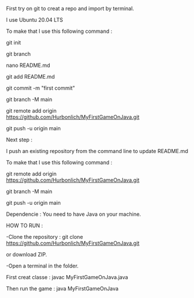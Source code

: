 First try on git to creat a repo and import by terminal.

I use Ubuntu 20.04 LTS

To make that I use this following command : 

git init

git branch

nano README.md

git add README.md

git commit -m "first commit"

git branch -M main

git remote add origin https://github.com/Hurbonlich/MyFirstGameOnJava.git

git push -u origin main 


Next step : 

I push an existing repository from the command line to update README.md

To make that I use this following command : 

git remote add origin https://github.com/Hurbonlich/MyFirstGameOnJava.git

git branch -M main

git push -u origin main


Dependencie : 
You need to have Java on your machine.

HOW TO RUN : 

-Clone the repository : git clone https://github.com/Hurbonlich/MyFirstGameOnJava.git

or download ZIP.

-Open a terminal in the folder.

First creat classe : javac MyFirstGameOnJava.java

Then run the game : java MyFirstGameOnJava




